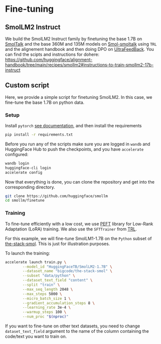 # Fine-tuning

## SmolLM2 Instruct

We build the SmolLM2 Instruct family by finetuning the base 1.7B on [SmolTalk](https://huggingface.co/datasets/HuggingFaceTB/smoltalk) and the base 360M and 135M models on [Smol-smoltalk](https://huggingface.co/datasets/HuggingFaceTB/smol-smoltalk) using `TRL` and the alignement handbook and then doing DPO on [UltraFeedBack](https://huggingface.co/datasets/openbmb/UltraFeedback). You can find the scipts and instructions for dohere: https://github.com/huggingface/alignment-handbook/tree/main/recipes/smollm2#instructions-to-train-smollm2-17b-instruct 

## Custom script
Here, we provide a simple script for finetuning SmolLM2. In this case, we fine-tune the base 1.7B on python data.

### Setup

Install `pytorch` [see documentation](https://pytorch.org/), and then install the requirements 
```bash
pip install -r requirements.txt
```

Before you run any of the scripts make sure you are logged in `wandb` and HuggingFace Hub to push the checkpoints, and you have `accelerate` configured:
```bash
wandb login
huggingface-cli login
accelerate config
``` 
Now that everything is done, you can clone the repository and get into the corresponding directory.

```bash
git clone https://github.com/huggingface/smollm
cd smollm/finetune
```

### Training
To fine-tune efficiently with a low cost, we use [PEFT](https://github.com/huggingface/peft) library for Low-Rank Adaptation (LoRA) training. We also use the `SFTTrainer` from [TRL](https://github.com/huggingface/trl).

For this example, we will fine-tune SmolLM1-1.7B on the `Python` subset of [the-stack-smol](https://huggingface.co/datasets/bigcode/the-stack-smol). This is just for illustration purposes.

To launch the training:
```bash
accelerate launch train.py \
        --model_id "HuggingFaceTB/SmolLM2-1.7B" \
        --dataset_name "bigcode/the-stack-smol" \
        --subset "data/python" \
        --dataset_text_field "content" \
        --split "train" \
        --max_seq_length 2048 \
        --max_steps 5000 \
        --micro_batch_size 1 \
        --gradient_accumulation_steps 8 \
        --learning_rate 3e-4 \
        --warmup_steps 100 \
        --num_proc "$(nproc)"
```

If you want to fine-tune on other text datasets, you need to change `dataset_text_field` argument to the name of the column containing the code/text you want to train on.


